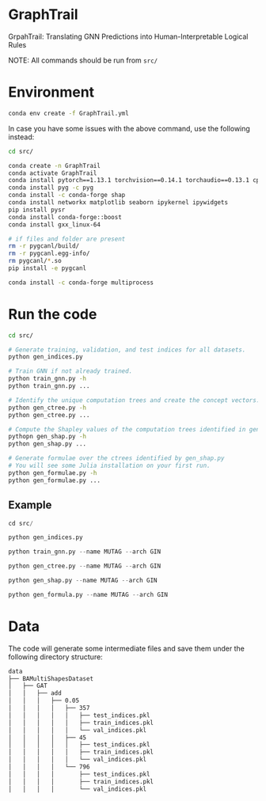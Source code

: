 # GraphTrail
GrpahTrail: Translating GNN Predictions into Human-Interpretable Logical Rules

NOTE: All commands should be run from `src/`

# Environment
```bash
conda env create -f GraphTrail.yml
```

In case you have some issues with the above command, use the following instead:
```bash
cd src/

conda create -n GraphTrail
conda activate GraphTrail
conda install pytorch==1.13.1 torchvision==0.14.1 torchaudio==0.13.1 cpuonly -c pytorch
conda install pyg -c pyg
conda install -c conda-forge shap
conda install networkx matplotlib seaborn ipykernel ipywidgets
pip install pysr
conda install conda-forge::boost
conda install gxx_linux-64

# if files and folder are present
rm -r pygcanl/build/
rm -r pygcanl.egg-info/
rm pygcanl/*.so
pip install -e pygcanl

conda install -c conda-forge multiprocess
```

# Run the code
```bash
cd src/

# Generate training, validation, and test indices for all datasets.
python gen_indices.py

# Train GNN if not already trained.
python train_gnn.py -h
python train_gnn.py ...

# Identify the unique computation trees and create the concept vectors.
python gen_ctree.py -h
python gen_ctree.py ...

# Compute the Shapley values of the computation trees identified in gen_ctree.py
pythopn gen_shap.py -h
python gen_shap.py ...

# Generate formulae over the ctrees identified by gen_shap.py
# You will see some Julia installation on your first run.
python gen_formulae.py -h
python gen_formulae.py ...
```

## Example
```python
cd src/

python gen_indices.py

python train_gnn.py --name MUTAG --arch GIN

python gen_ctree.py --name MUTAG --arch GIN

python gen_shap.py --name MUTAG --arch GIN

python gen_formula.py --name MUTAG --arch GIN
```

# Data
The code will generate some intermediate files and save them under the following directory structure:
```bash
data
├── BAMultiShapesDataset
│   ├── GAT
│   │   ├── add
│   │   │   ├── 0.05
│   │   │   │   ├── 357
│   │   │   │   │   ├── test_indices.pkl
│   │   │   │   │   ├── train_indices.pkl
│   │   │   │   │   └── val_indices.pkl
│   │   │   │   ├── 45
│   │   │   │   │   ├── test_indices.pkl
│   │   │   │   │   ├── train_indices.pkl
│   │   │   │   │   └── val_indices.pkl
│   │   │   │   └── 796
│   │   │   │       ├── test_indices.pkl
│   │   │   │       ├── train_indices.pkl
│   │   │   │       └── val_indices.pkl
```
